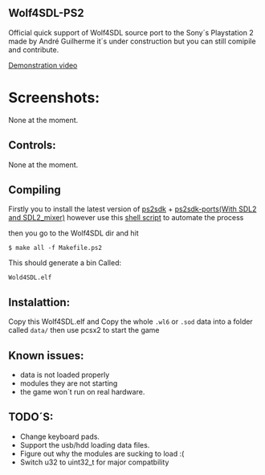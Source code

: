 ## Wolf4SDL-PS2

Official quick support of Wolf4SDL source port to the Sony´s Playstation 2 made by André Guilherme
it´s under construction but you can still comipile and contribute.

[Demonstration video](https://www.youtube.com/watch?v=H0uJxuxbpu0)

# Screenshots:

None at the moment.

## Controls:

None at the moment.

## Compiling

Firstly you to install the latest version of [ps2sdk](https://github.com/ps2dev/ps2sdk) + [ps2sdk-ports(With SDL2 and SDL2_mixer)](https://github.com/ps2dev/ps2dev) however use this [shell script](https://github.com/ps2dev/ps2dev.git) to automate the process

then you go to the Wolf4SDL dir and hit

```
$ make all -f Makefile.ps2 
```

This should generate a bin Called:

```
Wold4SDL.elf
```

## Instalattion:

Copy this Wolf4SDL.elf and Copy the whole ``.wl6`` or ``.sod`` data into a folder called ``data/``
then use pcsx2 to start the game

## Known issues:

- data is not loaded properly
- modules they are not starting
- the game won´t run on real hardware.

## TODO´S:

- Change keyboard pads.
- Support the usb/hdd loading data files.
- Figure out why the modules are sucking to load :(
- Switch u32 to uint32_t for major compatbility
